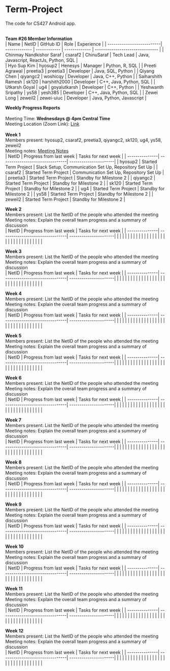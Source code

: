 # Term-Project
The code for CS427 Android app. 
<br/>
<br/>

<b>Team #26 Member Information</b>
<br/>
| Name                      | NetID         | GitHub ID    | Role          | Experience                      |
| --------------------------| ------------- | ------------ | ------------- | ------------------------------- |
|  Chinmay Nandkishor Saraf | csaraf2       | ChinuSaraf   | Tech Lead     | Java, Javascript, ReactJs, Python, SQL      |            
|    Hyo Sup Kim            | hyosup2       | Henesys      | Manager       | Python, R, SQL                  |
|    Preeti Agrawal         | preetia3      | preetia3     | Developer     | Java, SQL, Python               |
|    Qiyang Chen            | qiyangc2      | woshicqy     | Developer     | Java, C++, Python               |
|    Saiharshith Ramesh     | sk120         | harshith2000 | Developer     | C++, Java, Python, SQL          |
|    Utkarsh Goyal          | ug4           | goyalutkarsh | Developer     | C++, Python                     |
|    Yeshwanth Sripathy     | ys58          | yesh385      | Developer     | C++, Java, Python, SQL          |
|    Zewei Long             | zeweil2       | zewei-uiuc   | Developer     | Java, Python, Javascript        |
<br/>


<b>Weekly Progress Reports</b>
</br> 
</br>
Meeting Time: <b>Wednesdays @ 4pm Central Time</b>
</br> 
Meeting Location (Zoom Link): [Link](https://illinois.zoom.us/j/81996515998?pwd=RmtJK0svaXp4allsMyszdkNtZW9BZz09)
</br> 
</br>
<b>Week 1</b>
</br>
Members present: hyosup2, csaraf2, preetia3, qiyangc2, sk120, ug4, ys58, zeweil2 
</br>
Meeting notes: [Meeting Notes](https://docs.google.com/document/d/1Breg94bS14hrQbvCD-1YxVA8sOVfN1KLIoW5WZtpWc8/edit?usp=sharing)
</br>
| NetID          | Progress from last week         | Tasks for next week   |
| ---------------| --------------------------------| ----------------------|
|  hyosup2       |  Started Term Project           | Slack Setup, Communication Set Up, Repository Set Up |
|  csaraf2       |  Started Term Project           | Communication Set Up, Repository Set Up |
|  preetia3      |  Started Term Project           | Standby for Milestone 2 |
|  qiyangc2      |  Started Term Project           | Standby for Milestone 2 |
|  sk120         |  Started Term Project           | Standby for Milestone 2 |
|  ug4           |  Started Term Project           | Standby for Milestone 2 |
|  ys58          |  Started Term Project           | Standby for Milestone 2 |
|  zeweil2       |  Started Term Project           | Standby for Milestone 2 |
</br>


<b>Week 2</b>
</br>
Members present: List the NetID of the people who attended the meeting
</br>
Meeting notes: Explain the overall team progress and a summary of discussion
</br>
| NetID          | Progress from last week         | Tasks for next week   |
| ---------------| --------------------------------| ----------------------|
|                |                                 |                       |
|                |                                 |                       |
|                |                                 |                       |
|                |                                 |                       |
|                |                                 |                       |
|                |                                 |                       |
|                |                                 |                       |
|                |                                 |                       |
</br>


<b>Week 3</b>
</br>
Members present: List the NetID of the people who attended the meeting
</br>
Meeting notes: Explain the overall team progress and a summary of discussion
</br>
| NetID          | Progress from last week         | Tasks for next week   |
| ---------------| --------------------------------| ----------------------|
|                |                                 |                       |
|                |                                 |                       |
|                |                                 |                       |
|                |                                 |                       |
|                |                                 |                       |
|                |                                 |                       |
|                |                                 |                       |
|                |                                 |                       |
</br>


<b>Week 4</b>
</br>
Members present: List the NetID of the people who attended the meeting
</br>
Meeting notes: Explain the overall team progress and a summary of discussion
</br>
| NetID          | Progress from last week         | Tasks for next week   |
| ---------------| --------------------------------| ----------------------|
|                |                                 |                       |
|                |                                 |                       |
|                |                                 |                       |
|                |                                 |                       |
|                |                                 |                       |
|                |                                 |                       |
|                |                                 |                       |
|                |                                 |                       |
</br>


<b>Week 5</b>
</br>
Members present: List the NetID of the people who attended the meeting
</br>
Meeting notes: Explain the overall team progress and a summary of discussion
</br>
| NetID          | Progress from last week         | Tasks for next week   |
| ---------------| --------------------------------| ----------------------|
|                |                                 |                       |
|                |                                 |                       |
|                |                                 |                       |
|                |                                 |                       |
|                |                                 |                       |
|                |                                 |                       |
|                |                                 |                       |
|                |                                 |                       |
</br>


<b>Week 6</b>
</br>
Members present: List the NetID of the people who attended the meeting
</br>
Meeting notes: Explain the overall team progress and a summary of discussion
</br>
| NetID          | Progress from last week         | Tasks for next week   |
| ---------------| --------------------------------| ----------------------|
|                |                                 |                       |
|                |                                 |                       |
|                |                                 |                       |
|                |                                 |                       |
|                |                                 |                       |
|                |                                 |                       |
|                |                                 |                       |
|                |                                 |                       |
</br>


<b>Week 7</b>
</br>
Members present: List the NetID of the people who attended the meeting
</br>
Meeting notes: Explain the overall team progress and a summary of discussion
</br>
| NetID          | Progress from last week         | Tasks for next week   |
| ---------------| --------------------------------| ----------------------|
|                |                                 |                       |
|                |                                 |                       |
|                |                                 |                       |
|                |                                 |                       |
|                |                                 |                       |
|                |                                 |                       |
|                |                                 |                       |
|                |                                 |                       |
</br>


<b>Week 8</b>
</br>
Members present: List the NetID of the people who attended the meeting
</br>
Meeting notes: Explain the overall team progress and a summary of discussion
</br>
| NetID          | Progress from last week         | Tasks for next week   |
| ---------------| --------------------------------| ----------------------|
|                |                                 |                       |
|                |                                 |                       |
|                |                                 |                       |
|                |                                 |                       |
|                |                                 |                       |
|                |                                 |                       |
|                |                                 |                       |
|                |                                 |                       |
</br>


<b>Week 9</b>
</br>
Members present: List the NetID of the people who attended the meeting
</br>
Meeting notes: Explain the overall team progress and a summary of discussion
</br>
| NetID          | Progress from last week         | Tasks for next week   |
| ---------------| --------------------------------| ----------------------|
|                |                                 |                       |
|                |                                 |                       |
|                |                                 |                       |
|                |                                 |                       |
|                |                                 |                       |
|                |                                 |                       |
|                |                                 |                       |
|                |                                 |                       |
</br>


<b>Week 10</b>
</br>
Members present: List the NetID of the people who attended the meeting
</br>
Meeting notes: Explain the overall team progress and a summary of discussion
</br>
| NetID          | Progress from last week         | Tasks for next week   |
| ---------------| --------------------------------| ----------------------|
|                |                                 |                       |
|                |                                 |                       |
|                |                                 |                       |
|                |                                 |                       |
|                |                                 |                       |
|                |                                 |                       |
|                |                                 |                       |
|                |                                 |                       |
</br>


<b>Week 11</b>
</br>
Members present: List the NetID of the people who attended the meeting
</br>
Meeting notes: Explain the overall team progress and a summary of discussion
</br>
| NetID          | Progress from last week         | Tasks for next week   |
| ---------------| --------------------------------| ----------------------|
|                |                                 |                       |
|                |                                 |                       |
|                |                                 |                       |
|                |                                 |                       |
|                |                                 |                       |
|                |                                 |                       |
|                |                                 |                       |
|                |                                 |                       |
</br>


<b>Week 12</b>
</br>
Members present: List the NetID of the people who attended the meeting
</br>
Meeting notes: Explain the overall team progress and a summary of discussion
</br>
| NetID          | Progress from last week         | Tasks for next week   |
| ---------------| --------------------------------| ----------------------|
|                |                                 |                       |
|                |                                 |                       |
|                |                                 |                       |
|                |                                 |                       |
|                |                                 |                       |
|                |                                 |                       |
|                |                                 |                       |
|                |                                 |                       |
</br>
